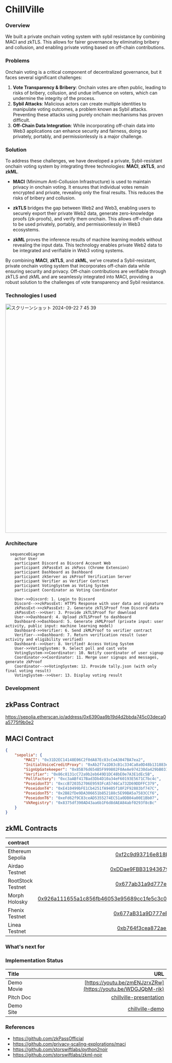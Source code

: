 # ChillVille

### Overview
We built a private onchain voting system with sybil resistance by combining MACI and zkTLS. This allows for fairer governance by eliminating bribery and collusion, and enabling private voting based on off-chain contributions.

### Problems

Onchain voting is a critical component of decentralized governance, but it faces several significant challenges:

1. **Vote Transparency & Bribery**: Onchain votes are often public, leading to risks of bribery, collusion, and undue influence on voters, which can undermine the integrity of the process.
2. **Sybil Attacks**: Malicious actors can create multiple identities to manipulate voting outcomes, a problem known as Sybil attacks. Preventing these attacks using purely onchain mechanisms has proven difficult.
3. **Off-Chain Data Integration**: While incorporating off-chain data into Web3 applications can enhance security and fairness, doing so privately, portably, and permissionlessly is a major challenge.

### Solution

To address these challenges, we have developed a private, Sybil-resistant onchain voting system by integrating three technologies: **MACI**, **zkTLS**, and **zkML**.

- **MACI** (Minimum Anti-Collusion Infrastructure) is used to maintain privacy in onchain voting. It ensures that individual votes remain encrypted and private, revealing only the final results. This reduces the risks of bribery and collusion.
  
- **zkTLS** bridges the gap between Web2 and Web3, enabling users to securely export their private Web2 data, generate zero-knowledge proofs (zk-proofs), and verify them onchain. This allows off-chain data to be used privately, portably, and permissionlessly in Web3 ecosystems.
  
- **zkML** proves the inference results of machine learning models without revealing the input data. This technology enables private Web2 data to be integrated and verifiable in Web3 voting systems.

By combining **MACI**, **zkTLS**, and **zkML**, we’ve created a Sybil-resistant, private onchain voting system that incorporates off-chain data while ensuring security and privacy. Off-chain contributions are verifiable through zkTLS and zkML and are seamlessly integrated into MACI, providing a robust solution to the challenges of vote transparency and Sybil resistance.

### Technologies I used
<img width="715" alt="スクリーンショット 2024-09-22 7 45 39" src="https://github.com/user-attachments/assets/e3b7ae77-7383-48e7-b800-539ee10868be">

### Architecture
```mermaid
  sequenceDiagram
    actor User
    participant Discord as Discord Account Web
    participant zkPassExt as zkPass (Chrome Extension)
    participant Dashboard as Dashboard
    participant zkServer as zkProof Verification Server
    participant Verifier as Verifier Contract
    participant VotingSystem as Voting System
    participant Coordinator as Voting Coordinator

    User->>Discord: 1. Login to Discord
    Discord-->>zkPassExt: HTTPS Response with user data and signature
    zkPassExt->>zkPassExt: 2. Generate zkTLSProof from Discord data
    zkPassExt-->>User: 3. Provide zkTLSProof for download
    User->>Dashboard: 4. Upload zkTLSProof to dashboard
    Dashboard->>Dashboard: 5. Generate zkMLProof (private input: user activity, public input: machine learning model)
    Dashboard->>Verifier: 6. Send zkMLProof to verifier contract
    Verifier-->>Dashboard: 7. Return verification result (user activity and eligibility verified)
    Dashboard-->>User: 8. Verified! Access Voting System
    User->>VotingSystem: 9. Select poll and cast vote
    VotingSystem->>Coordinator: 10. Notify coordinator of user signup
    Coordinator->>Coordinator: 11. Merge user signups and messages, generate zkProof
    Coordinator-->>VotingSystem: 12. Provide tally.json (with only final voting result)
    VotingSystem-->>User: 13. Display voting result
```

### Development


## zkPass Contract
https://sepolia.etherscan.io/address/0x6390aa9b19d4d2bbda745c03deca0a5775f9b0e2

## MACI Contract
```json
{
    "sepolia": {
        "MACI": "0x31D2EC14148E06C2f0dA87Ec83cCeA3047BA7ea2",
        "InitialVoiceCreditProxy": "0xAb2f7a1D83cB1c334Ca8a0D48b131883e2948fb6",
        "SignUpGatekeeper": "0x85B76d654B5F999802F0AeAe974230da429bB031",
        "Verifier": "0x86c8131cC72a9b2eb649D1DC48bE0e7A3E1dEc5B",
        "PollFactory": "0xc3aABf417Bad3Db4D10a34eF60193E5671C7bc4c",
        "PoseidonT3": "0xccB720352706E9593FcA5746Ca732D69DDFFC379",
        "PoseidonT4": "0xE410499bFE1Cb4251fA9405f10F2F92883bf747C",
        "PoseidonT5": "0x2B82fDe9DA306651b852188c5E99BA5a7583CCf6",
        "PoseidonT6": "0xeFd62f9C83ceAD5355274EC51a0DB04a00E1Bb07",
        "VkRegistry": "0x8375df390AD43aa6b1F6d8dAEA84abf0293f8cBc"
    }
}
```

## zkML Contracts

| contract                   |                                                                                                                   contract address |
| :------------------------- | ---------------------------------------------------------------------------------------------------------------------------------: |
| Ethereum Sepolia    | [0xf2c9d93716e818bda8fd9cd13b692ec5302d5568](https://sepolia.etherscan.io/address/0xf2c9d93716e818bda8fd9cd13b692ec5302d5568#code)|
| Airdao Testnet    | [0xDDae9FBB31943679BFD6F301F8c3D7100e5d6214](https://testnet.airdao.io/explorer/address/0xDDae9FBB31943679BFD6F301F8c3D7100e5d6214/)|
| RootStock Testnet   | [0x677ab31a9d777eedbc88ce2198dce8de9378e78f](https://explorer.testnet.rootstock.io/address/0x677ab31a9d777eedbc88ce2198dce8de9378e78f?__ctab=general )|
| Morph Holosky    | [0x926a111655a1c856fb46053e95689cc1fe5c3c038257d30d33bb40d11624b9cc](https://explorer-holesky.morphl2.io/tx/0x926a111655a1c856fb46053e95689cc1fe5c3c038257d30d33bb40d11624b9cc)
| Fhenix Testnet    | [0x677aB31a9D777eEdbc88CE2198dcE8de9378E78f](https://explorer.helium.fhenix.zone/address/0x677aB31a9D777eEdbc88CE2198dcE8de9378E78f)|
| Linea Testnet   | [0xb764f3cea872ae3995c3eb0c6e533d6aa6c490bf](https://sepolia.lineascan.build/address/0xb764f3cea872ae3995c3eb0c6e533d6aa6c490bf#code)|

### What's next for



### Implementation Status

| Title          |                                                              URL |
| :------------- | ---------------------------------------------------------------: |
| Demo Movie      |                                      [https://youtu.be/zmENJzrxZRw](https://youtu.be/WDGJQbM-rik)|
| Pitch Doc    |   [chillville-presentation](https://www.canva.com/design/DAGRZRWummM/d9pPp11CQoBMzAf8bC4YEw/edit?utm_content=DAGRZRWummM&utm_campaign=designshare&utm_medium=link2&utm_source=sharebutton) |
| Demo Site     |                                 [chillville-demo](https://eth-sg.vercel.app/)| 

### References
- https://github.com/zkPassOfficial
- https://github.com/privacy-scaling-explorations/maci
- https://github.com/storswiftlabs/python2noir
- https://github.com/storswiftlabs/zkml-noir
